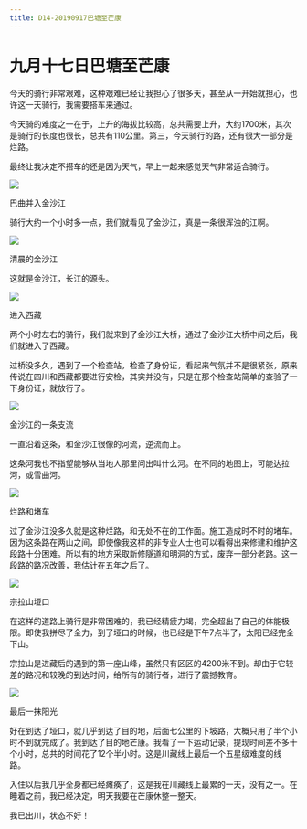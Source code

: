 ```yaml
---
title: D14-20190917巴塘至芒康
---
```


# 九月十七日巴塘至芒康

今天的骑行非常艰难，这种艰难已经让我担心了很多天，甚至从一开始就担心，也许这一天骑行，我需要搭车来通过。

今天骑的难度之一在于，上升的海拔比较高，总共需要上升，大约1700米，其次是骑行的长度也很长，总共有110公里。第三，今天骑行的路，还有很大一部分是烂路。

最终让我决定不搭车的还是因为天气，早上一起来感觉天气非常适合骑行。

![](https://ridemypic.oss-cn-chengdu.aliyuncs.com/rideimg/2616645-f677768b26a02635.jpg)  

巴曲并入金沙江

骑行大约一个小时多一点，我们就看见了金沙江，真是一条很浑浊的江啊。

![](https://ridemypic.oss-cn-chengdu.aliyuncs.com/rideimg/2616645-1c697548ed18638e.jpg)  

清晨的金沙江

这就是金沙江，长江的源头。

![](https://ridemypic.oss-cn-chengdu.aliyuncs.com/rideimg/2616645-404d5bcb5d022b34.jpg)  

进入西藏

两个小时左右的骑行，我们就来到了金沙江大桥，通过了金沙江大桥中间之后，我们就进入了西藏。

过桥没多久，遇到了一个检查站，检查了身份证，看起来气氛并不是很紧张，原来传说在四川和西藏都要进行安检，其实并没有，只是在那个检查站简单的查验了一下身份证，就放行了。

![](https://ridemypic.oss-cn-chengdu.aliyuncs.com/rideimg/2616645-cc5cc1e20703367f.jpg)  

金沙江的一条支流

一直沿着这条，和金沙江很像的河流，逆流而上。

这条河我也不指望能够从当地人那里问出叫什么河。在不同的地图上，可能达拉河，或雪曲河。

![](https://ridemypic.oss-cn-chengdu.aliyuncs.com/rideimg/2616645-517eba8e94d79c26.jpg)  

烂路和堵车

过了金沙江没多久就是这种烂路，和无处不在的工作面。施工造成时不时的堵车。因为这条路在两山之间，即使像我这样的非专业人士也可以看得出来修建和维护这段路十分困难。所以有的地方采取新修隧道和明洞的方式，废弃一部分老路。这一段路的路况改善，我估计在五年之后了。

![](https://ridemypic.oss-cn-chengdu.aliyuncs.com/rideimg/2616645-8a6e979b3ec22ec5.jpg)  

宗拉山垭口

在这样的道路上骑行是非常困难的，我已经精疲力竭，完全超出了自己的体能极限。即使我拼尽了全力，到了垭口的时候，也已经是下午7点半了，太阳已经完全下山。

宗拉山是进藏后的遇到的第一座山峰，虽然只有区区的4200米不到。却由于它较差的路况和较晚的到达时间，给所有的骑行者，进行了震撼教育。

![](https://ridemypic.oss-cn-chengdu.aliyuncs.com/rideimg/2616645-b46b9d5d71a9f12a.jpg)  

最后一抹阳光

好在到达了垭口，就几乎到达了目的地，后面七公里的下坡路，大概只用了半个小时不到就完成了。我到达了目的地芒康。我看了一下运动记录，提现时间差不多十个小时，总共的时间花了12个半小时。这是川藏线上最后一个五星级难度的线路。

入住以后我几乎全身都已经瘫痪了，这是我在川藏线上最累的一天，没有之一。在睡着之前，我已经决定，明天我要在芒康休整一整天。

我已出川，状态不好！